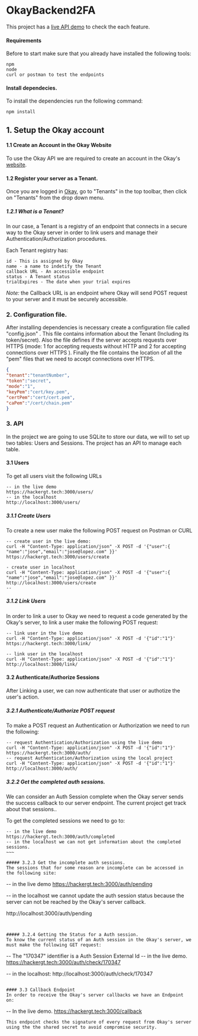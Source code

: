 # OkayBackend2FA

This project has a [live API demo](https://hackergt.tech:3000/) to check the each feature.

#### Requirements
Before to start make sure that you already have installed the following tools:
~~~~
npm
node
curl or postman to test the endpoints
~~~~


#### Install dependecies.
To install the dependencies run the following command:
~~~~
npm install
~~~~

## 1. Setup the Okay account
#### 1.1 Create an Account in the Okay Website
To use the Okay API we are required to create an account in the Okay's [website](https://okaythis.com/signup).

#### 1.2 Register your server as a Tenant.
Once you are logged in [Okay](https://demostand.okaythis.com/pss-admin/dashboard), go to "Tenants"  in the top toolbar, then click on "Tenants" from the drop down menu.

##### 1.2.1 What is a Tenant?
In our case, a Tenant is a registry of an endpoint that connects in a secure way to the Okay server in order to link users and manage their Authentication/Authorization procedures.

Each Tenant registry has:
~~~~
id - This is assigned by Okay 
name - a name to indetify the Tenant
callback URL - An accessible endpoint
status - A Tenant status
trialExpires - The date when your trial expires
~~~~

*Note:* the Callback URL is an endpoint where Okay will send POST request to your server and it must be securely accessible.

### 2. Configuration file.

After installing dependencies is necessary create a configuration file called "config.json" . This file contains information about the Tenant (Including its token/secret). Also the file defines if the server accepts requests over HTTPS (mode: 1 for accepting requests without HTTP  and 2 for accepting connections over HTTPS ). Finally the file contains the location of all the "pem" files that we need to accept connections over HTTPS.

~~~~JSON
{
"tenant":"tenantNumber",
"token":"secret",
"mode":"1",
"keyPem":"cert/key.pem",
"certPem":"cert/cert.pem",
"caPem":"/cert/chain.pem"
}
~~~~

### 3. API
In the project we are going to use SQLite to store our data, we will to set up two tables: Users and Sessions. The project has an API to manage each table.

#### 3.1 Users
To get all users visit the following URLs
~~~~
-- in the live demo
https://hackergt.tech:3000/users/
-- in the localhost
http://localhost:3000/users/
~~~~
##### 3.1.1 Create Users
To create  a new user make the following POST request on Postman or CURL
~~~~
-- create user in the live demo:
curl -H "Content-Type: application/json" -X POST -d '{"user":{ "name":"jose","email":"jose@lopez.com" }}' https://hackergt.tech:3000/users/create

- create user in localhost
curl -H "Content-Type: application/json" -X POST -d '{"user":{ "name":"jose","email":"jose@lopez.com" }}' http://localhost:3000/users/create
--
~~~~

##### 3.1.2 Link Users
In order to link a user to Okay we need to request a code generated by the Okay's server, to link a user  make the following POST request:
~~~~
-- link user in the live demo
curl -H "Content-Type: application/json" -X POST -d '{"id":"1"}' https://hackergt.tech:3000/link/

-- link user in the localhost
curl -H "Content-Type: application/json" -X POST -d '{"id":"1"}' http://localhost:3000/link/
~~~~

####  3.2 Authenticate/Authorize Sessions
After Linking a user, we can now authenticate that user or authotize the user's action.

##### 3.2.1 Authenticate/Authorize POST request
To make a POST request an Authentication or Authorization we need to run the following:
~~~~
-- request Authentication/Authorization using the live demo
curl -H "Content-Type: application/json" -X POST -d '{"id":"1"}' https://hackergt.tech:3000/auth/
-- request Authentication/Authorization using the local project
curl -H "Content-Type: application/json" -X POST -d '{"id":"1"}' http://localhost:3000/auth/
~~~~

##### 3.2.2 Get the completed auth sessions.
We can consider an Auth Session complete when the Okay server sends the success callback to our server endpoint. The current project get track about that sessions..

To get the completed sessions we need to go to:
~~~~
-- in the live demo
https://hackergt.tech:3000/auth/completed
-- in the localhost we can not get information about the completed sessions.
~~~

##### 3.2.3 Get the incomplete auth sessions. 
The sessions that for some reason are incomplete can be accessed in the following site:
~~~~
-- in the live demo
https://hackergt.tech:3000/auth/pending

-- in the localhost we cannot update the auth session status  because the server can not be reached by the Okay's server callback.

http://localhost:3000/auth/pending
~~~~


##### 3.2.4 Getting the Status for a Auth session.
To know the current status of an Auth session in the Okay's server, we must make the following GET request:

~~~~
-- The "170347" identifier is a Auth Session External Id
-- in the live demo. 
https://hackergt.tech:3000/auth/check/170347

-- in the localhost:
http://localhost:3000/auth/check/170347
~~~~
 
#### 3.3 Callback Endpoint
In order to receive the Okay's server callbacks we have an Endpoint on:
~~~~
-- In the live demo.
https://hackergt.tech:3000/callback
~~~~
This endpoint checks the signature of every request from Okay's server using the the shared secret to avoid compromise security.